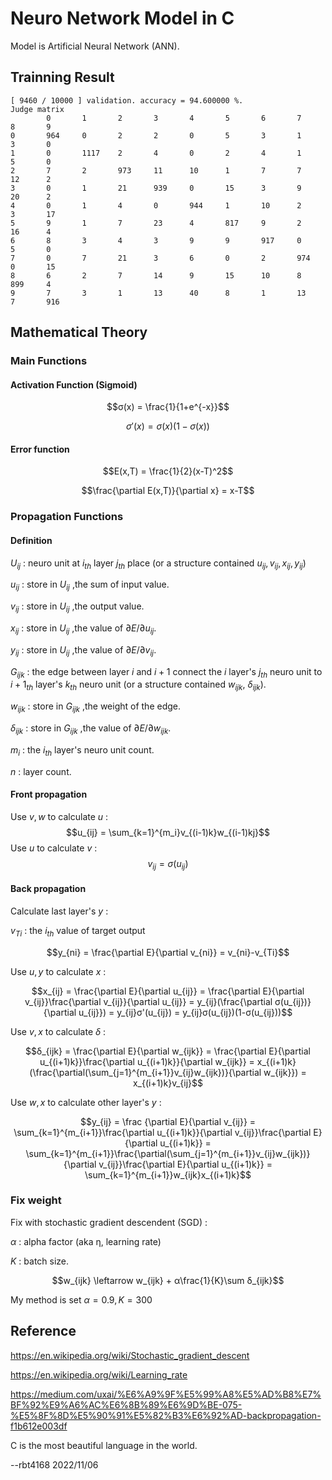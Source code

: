 # Neuro Network Model in C
Model is Artificial Neural Network (ANN).

## Trainning Result
```
[ 9460 / 10000 ] validation. accuracy = 94.600000 %.
Judge matrix
        0       1       2       3       4       5       6       7       8       9
0       964     0       2       2       0       5       3       1       3       0
1       0       1117    2       4       0       2       4       1       5       0
2       7       2       973     11      10      1       7       7       12      2
3       0       1       21      939     0       15      3       9       20      2
4       0       1       4       0       944     1       10      2       3       17
5       9       1       7       23      4       817     9       2       16      4
6       8       3       4       3       9       9       917     0       5       0
7       0       7       21      3       6       0       2       974     0       15
8       6       2       7       14      9       15      10      8       899     4
9       7       3       1       13      40      8       1       13      7       916
```

## Mathematical Theory

### Main Functions

#### Activation Function (Sigmoid)
$$σ(x) = \frac{1}{1+e^{-x}}$$

$$σ'(x) = σ(x)(1-σ(x))$$

#### Error function
$$E(x,T) = \frac{1}{2}(x-T)^2$$

$$\frac{\partial E(x,T)}{\partial x} = x-T$$

### Propagation Functions

#### Definition
$U_{ij}$ : neuro unit at $i_{th}$ layer $j_{th}$ place (or a structure contained $u_{ij},v_{ij},x_{ij},y_{ij}$)

$u_{ij}$ : store in $U_{ij}$ ,the sum of input value.

$v_{ij}$ : store in $U_{ij}$ ,the output value.

$x_{ij}$ : store in $U_{ij}$ ,the value of $\partial E/\partial u_{ij}$.

$y_{ij}$ : store in $U_{ij}$ ,the value of $\partial E/\partial v_{ij}$.

$G_{ijk}$ : the edge between layer $i$ and $i+1$ connect the $i$ layer's $j_{th}$ neuro unit to $i+1_{th}$ layer's $k_{th}$ neuro unit (or a structure contained $w_{ijk}$, $δ_{ijk}$).

$w_{ijk}$ : store in $G_{ijk}$ ,the weight of the edge.

$δ_{ijk}$ : store in $G_{ijk}$ ,the value of $\partial E/\partial w_{ijk}$.

$m_i$ : the $i_{th}$ layer's neuro unit count.

$n$ : layer count.



#### Front propagation
Use $v,w$ to calculate $u$ : 
$$u_{ij} = \sum_{k=1}^{m_i}v_{(i-1)k}w_{(i-1)kj}$$
Use $u$ to calculate $v$ : 
$$v_{ij}=σ(u_{ij})$$

#### Back propagation

Calculate last layer's $y$ :

$v_{Ti}$ : the $i_{th}$ value of target output

$$y_{ni} = \frac{\partial E}{\partial v_{ni}} = v_{ni}-v_{Ti}$$

Use $u,y$ to calculate $x$ : 

$$x_{ij} = \frac{\partial E}{\partial u_{ij}} = \frac{\partial E}{\partial v_{ij}}\frac{\partial v_{ij}}{\partial u_{ij}} = y_{ij}(\frac{\partial σ(u_{ij})}{\partial u_{ij}}) = y_{ij}σ'(u_{ij}) = y_{ij}σ(u_{ij})(1-σ(u_{ij}))$$

Use $v,x$ to calculate $δ$ : 

$$δ_{ijk} = \frac{\partial E}{\partial w_{ijk}} = \frac{\partial E}{\partial u_{(i+1)k}}\frac{\partial u_{(i+1)k}}{\partial w_{ijk}} = x_{(i+1)k}(\frac{\partial(\sum_{j=1}^{m_{i+1}}v_{ij}w_{ijk})}{\partial w_{ijk}}) = x_{(i+1)k}v_{ij}$$

Use $w,x$ to calculate other layer's $y$ :

$$y_{ij} = \frac {\partial E}{\partial v_{ij}} =  \sum_{k=1}^{m_{i+1}}\frac{\partial u_{(i+1)k}}{\partial v_{ij}}\frac{\partial E}{\partial u_{(i+1)k}} = \sum_{k=1}^{m_{i+1}}\frac{\partial(\sum_{j=1}^{m_{i+1}}v_{ij}w_{ijk})}{\partial v_{ij}}\frac{\partial E}{\partial u_{(i+1)k}} =  \sum_{k=1}^{m_{i+1}}w_{ijk}x_{(i+1)k}$$

### Fix weight
Fix with stochastic gradient descendent (SGD) : 

$α$ : alpha factor (aka η, learning rate)

$K$ : batch size.

$$w_{ijk} \leftarrow w_{ijk} + α\frac{1}{K}\sum δ_{ijk}$$

My method is set $α=0.9, K=300$

## Reference
https://en.wikipedia.org/wiki/Stochastic_gradient_descent

https://en.wikipedia.org/wiki/Learning_rate

https://medium.com/uxai/%E6%A9%9F%E5%99%A8%E5%AD%B8%E7%BF%92%E9%A6%AC%E6%8B%89%E6%9D%BE-075-%E5%8F%8D%E5%90%91%E5%82%B3%E6%92%AD-backpropagation-f1b612e003df


C is the most beautiful language in the world.

--rbt4168 2022/11/06

